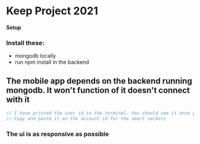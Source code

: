 # Keep Project 2021


**Setup**
### Install these:

- mongodb locally
- run npm install in the backend

## The mobile app depends on the backend running mongodb. It won't function of it doesn't connect with it


```dart
// I have printed the user id in the terminal. You should see it once you run the app
// Copy and paste it as the account id for the smart sockets

```

### The ui is as responsive as possible
